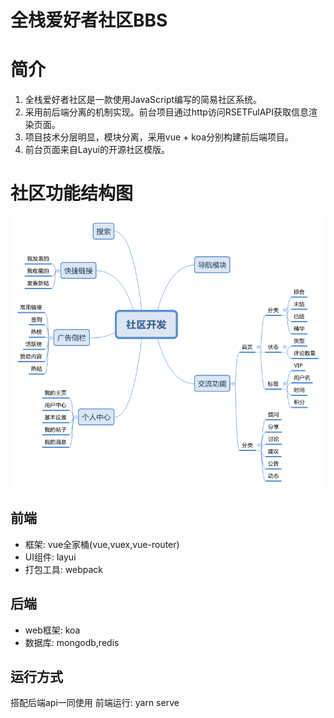# 全栈爱好者社区BBS
# 简介
1. 全栈爱好者社区是一款使用JavaScript编写的简易社区系统。
2. 采用前后端分离的机制实现。前台项目通过http访问RSETFulAPI获取信息渲染页面。
3. 项目技术分层明显，模块分离，采用vue + koa分别构建前后端项目。
4. 前台页面来自Layui的开源社区模版。
# 社区功能结构图
![](https://github.com/luvpretty/community_front/blob/master/src/assets/mind.png)
## 前端
- 框架: vue全家桶(vue,vuex,vue-router)
- UI组件: layui
- 打包工具: webpack
## 后端
- web框架: koa
- 数据库: mongodb,redis

## 运行方式
搭配后端api一同使用
前端运行: yarn serve
